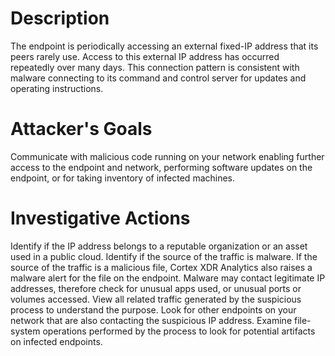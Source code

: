# Description
The endpoint is periodically accessing an external fixed-IP address that its peers rarely use. Access to this external IP address has occurred repeatedly over many days. This connection pattern is consistent with malware connecting to its command and control server for updates and operating instructions.
# Attacker's Goals
Communicate with malicious code running on your network enabling further access to the endpoint and network, performing software updates on the endpoint, or for taking inventory of infected machines.
# Investigative Actions
Identify if the IP address belongs to a reputable organization or an asset used in a public cloud.
Identify if the source of the traffic is malware. If the source of the traffic is a malicious file, Cortex XDR Analytics also raises a malware alert for the file on the endpoint. Malware may contact legitimate IP addresses, therefore check for unusual apps used, or unusual ports or volumes accessed.
View all related traffic generated by the suspicious process to understand the purpose.
Look for other endpoints on your network that are also contacting the suspicious IP address.
Examine file-system operations performed by the process to look for potential artifacts on infected endpoints.
